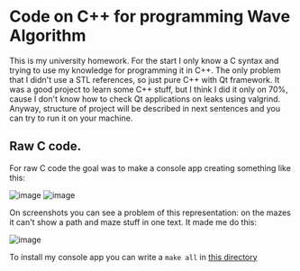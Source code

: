 # Code on C++ for programming Wave Algorithm
  This is my university homework. For the start I only know a C syntax and trying to use my knowledge for programming it in C++. The only problem that I didn't use a STL references, so just pure C++ with Qt framework. It was a good project to learn some C++ stuff, but I think I did it only on 70%, cause I don't know how to check Qt applications on leaks using valgrind. Anyway, structure of project will be described in next sentences and you can try to run it on your machine. 

## Raw C code.
  For raw C code the goal was to make a console app creating something like this:
  
  ![image](https://github.com/user-attachments/assets/109236f5-454b-4df8-adac-8e89c8ac4966)
  ![image](https://github.com/user-attachments/assets/e6251a00-3cfb-41a9-9038-29b8bffd14f0)
  
  On screenshots you can see a problem of this representation: on the mazes it can't show a path and maze stuff in one text. It made me do this:
  
  ![image](https://github.com/user-attachments/assets/cafd1e52-af55-4dd2-b435-18a755f20e19)

  To install my console app you can write a ```make all``` in [this directory](/MazeProject1/project_on_raw_c/src/)
